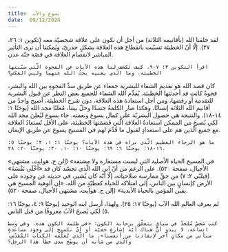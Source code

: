 ```yaml
---
title:  يسوع والآب
date:  09/12/2024
---
```


لقد خلقنا الله (بأقانيمه الثلاثة) من أجل أن نكون على علاقة شخصيّة معه (تكوين ١: ٢٦، ٢٧). إلّا أنّ الخطيئة تسبّبت بانقطاع هذه العلاقة بشكلٍ جذريّ، ويُمكننا أن نرى التأثير المباشر لانفصام العلاقة في قصّة جنّة عدن.

`اقرأ التكوين ٣: ٧-٩. كيف تَكشف لنا هذه الآيات عن الفجوة الّتي سبّبتها الخطيئة، وما الّذي يعنيه بحثُ الله عنهما وليس العكس؟`

كان قصد الله هو تقديم الشفاء للبشرية جمعاء عن طريق سدِّ الفجوةِ بين الله والبشر، فجوةٌ كانت قد أحدثتها الخطيئة. يُقدِّم الله الشفاء للجميع بغض النظر عن قبول البشرية للتقدمة أو رفضها، ومن أجل استعادة هذه العلاقة، دون شرخ الخطيئة، أصبح واحدٌ من أقانيم الله الثلاثة إنسانًا، وهكذا صار الكلمةُ جسدًا وحلّ بيننا، مُعلنًا مجد الله (يوحنّا ١: ١٤-١٨). والنتيجة هي حصول البشريّة على كمال يسوع ونعمته. جاء يسوع ليُعلِنَ مجد الله لكي يُصبحَ من الممكن استعادةُ العلاقة الّتي فَصَمَتها الخطيئة، على الأقل تُستعادُ العلاقة مع جميع الّذين هم على استعدادٍ لقبول ما قُدِّمَ لهم في المسيح يسوع عن طريق الإيمان.

`ما هو الرجاء العظيم الّذي نراه في هذه الآيات؟ يوحنّا ١: ١، ٢؛ يوحنّا ٥: ١٦-١٨؛ يوحنّا ٦: ٦٩؛ يوحنّا ١٠: ١٠، ٣٠؛ يوحنّا ٢٠: ٢٨.`

«في المسيح الحياة الأصلية التي ليست مستعارة ولا مشتقة» (إلن ج. هوايت، مشتهى الأجيال، صفحة ٥٢٠). على الرغم من أنّ ابن الله الّذي تجسّد كان قد «أَخْلَى نَفْسَهُ» (فيلبّي ٢: ٧) من حقِّ ممارسة صلاحياته، إلّا أنّه كان يُشير، في حديثه عن وجوده على الأرض كإنسانٍ بين الناس، إلى امتلاكه للحياة كعطيّةٍ من الله. «إن ألوهية المسيح هي يقين المؤمن بالحياة الأبدية» (إلن ج. هوايت، مشتهى الأجيال، صفحة ٥٢٠).

لم يعرف العالم الله الآب (يوحنّا ١٧: ٢٥). ولهذا، أرسل ابنه الوحيد (يوحنّا ٩: ٤، يوحنّا ١٦: ٥) لكي يُصبحَ الآبُ معروفًا من قبل الناس.

`كتب شخصٌ مُلحدٌ في سياقٍ يتعلّق برحابة الكون: «في ظلمة الكون هذه، وفي وسط اتساعه، لا يبدو أنّ هناك أيّة إشارةٍ خفيّة أو أيّ تلميح إلى وجود مساعدةٍ ستأتي من مكانٍ آخر لإنقاذنا من أنفسنا». ما الّذي يُعلّمه الكتاب المُقدّس، والّذي من شأنه أن يوضِّح مدى خطأ هذا الرجل؟`